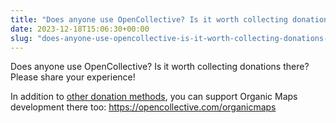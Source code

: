 ```yaml
---
title: "Does anyone use OpenCollective? Is it worth collecting donations there? Please share your experience"
date: 2023-12-18T15:06:30+00:00
slug: "does-anyone-use-opencollective-is-it-worth-collecting-donations-there-please-share-your-experience"
---
```


Does anyone use OpenCollective? Is it worth collecting donations there? Please share your experience!

In addition to [other donation methods](https://organicmaps.app/donate/), you can support Organic Maps development there too: <https://opencollective.com/organicmaps>
